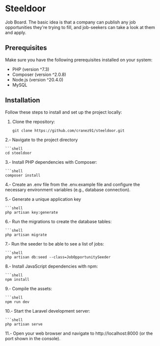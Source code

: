 # Steeldoor

Job Board. The basic idea is that a company can publish any job opportunities they're trying to fill, and job-seekers can take a look at them and apply.

## Prerequisites

Make sure you have the following prerequisites installed on your system:

- PHP (version ^7.3)
- Composer (version ^2.0.8)
- Node.js (version ^20.4.0)
- MySQL 

## Installation

Follow these steps to install and set up the project locally:

1. Clone the repository:

   ```shell
   git clone https://github.com/cranez91/steeldoor.git

2.- Navigate to the project directory
    
    ```shell
    cd steeldoor

3.- Install PHP dependencies with Composer:

    ```shell
    composer install
    
4.- Create an .env file from the .env.example file and configure the necessary environment variables (e.g., database connection).

5.- Generate a unique application key

    ```shell
    php artisan key:generate

6.- Run the migrations to create the database tables:

    ```shell
    php artisan migrate

7.- Run the seeder to be able to see a list of jobs:

    ```shell
    php artisan db:seed --class=JobOpportunitySeeder

8.- Install JavaScript dependencies with npm:

    ```shell
    npm install

9.- Compile the assets:

    ```shell
    npm run dev

10.- Start the Laravel development server:

    ```shell
    php artisan serve
    
11.- Open your web browser and navigate to http://localhost:8000 (or the port shown in the console).
